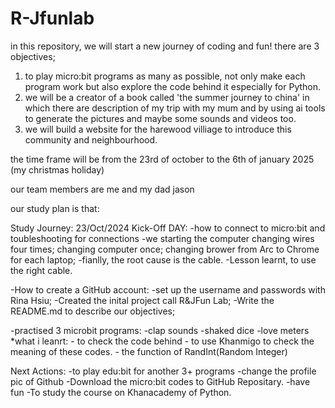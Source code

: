 # R-Jfunlab

in this repository, we will start a new journey of coding and fun! there are 3 objectives; 
1.  to play micro:bit programs as many as possible, not only make each program work but also explore the code behind it especially for Python.
2.  we will be a creator of a book called 'the summer journey to china' in which there are description of my trip with my mum and by using ai tools to generate the pictures and maybe some sounds and videos too.
3.  we will build a website for the harewood villiage to introduce this community and neighbourhood.
  
   
the time frame will be from the 23rd of october to the 6th of january 2025 (my christmas holiday)

our team members are me and my dad jason

our study plan is that: 

Study Journey:
23/Oct/2024 Kick-Off DAY:
-how to connect to micro:bit and toubleshooting for connections 
  -we starting the computer changing wires four times; changing computer once; changing brower from Arc to Chrome for each laptop;
  -fianlly, the root cause is the cable. 
  -Lesson learnt, to use the right cable. 


-How to create a GitHub account: 
  -set up the username and passwords with Rina Hsiu;
  -Created the inital project call R&JFun Lab;
  -Write the README.md to describe our objectives;

-practised 3 microbit programs:
  -clap sounds
  -shaked dice
  -love meters
  *what i leanrt: 
    - to check the code behind
    - to use Khanmigo to check the meaning of these codes.
    - the function of RandInt(Random Integer)

Next Actions: 
-to play edu:bit for another 3+ programs
-change the profile pic of Github
-Download the micro:bit codes to GitHub Repositary. 
-have fun
-To study the course on Khanacademy of Python. 


